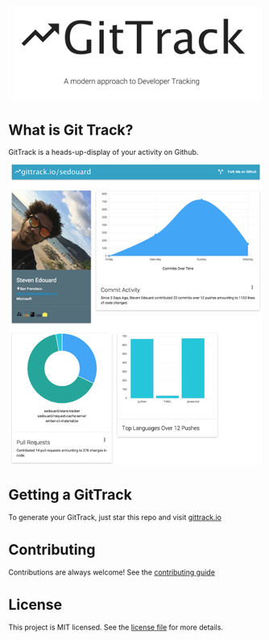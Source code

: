 ![logo](img/logo.png)

# What is Git Track?

GitTrack is a heads-up-display of your activity on Github.

![logo](img/dashboard.png)

# Getting a GitTrack

To generate your GitTrack, just star this repo and visit [gittrack.io](http://gittrack.io)


# Contributing

Contributions are always welcome! See the [contributing guide](./CONTRIBUTING.md)

# License

This project is MIT licensed. See the [license file](./LICENSE.md) for more details.
